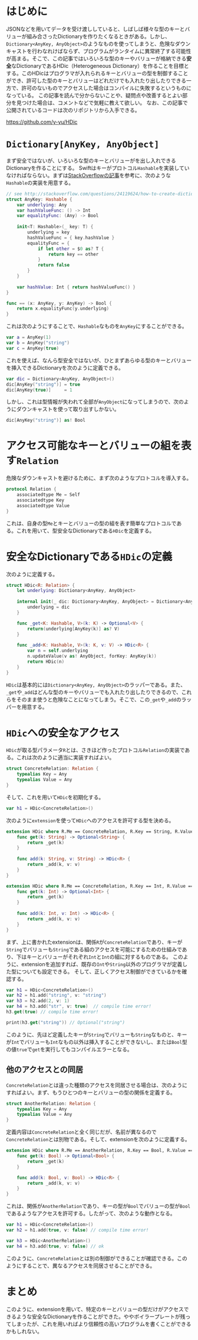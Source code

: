 # はじめに

JSONなどを用いてデータを受け渡ししていると、しばしば様々な型のキーとバリューが組み合さったDictionaryを作りたくなるときがある。しかし、`Dictionary<AnyKey, AnyObject>`のようなものを使ってしまうと、危険なダウンキャストを行わなれけばならず、プログラムがランタイムに異常終了する可能性が高まる。そこで、この記事ではいろいろな型のキーやバリューが格納できる**安全**なDictionaryであるHDic（Heterogeneous Dictionary）を作ることを目標とする。このHDicはプログラマが入れられるキーとバリューの型を制御することができ、許可した型のキーとバリューはどれだけでも入れたり出したりできる一方で、許可のないものでアクセスした場合はコンパイルに失敗するというものになっている。
この記事を読んで分からないことや、疑問点や改善するとよい部分を見つけた場合は、コメントなどで気軽に教えて欲しい。
なお、この記事で公開されているコードは次のリポジトリから入手できる。

https://github.com/y-yu/HDic


# `Dictionary[AnyKey, AnyObject]`

まず安全ではないが、いろいろな型のキーとバリューがを出し入れできるDictionaryを作ることにする。
Swiftはキーがプロトコル`Hashable`を実装していなければならない。まずは[StackOverflowの記事](http://stackoverflow.com/questions/24119624/how-to-create-dictionary-that-can-hold-anything-in-key-or-all-the-possible-type)を参考に、次のような`Hashable`の実装を用意する。

```swift:AnyKey.swift
// see http://stackoverflow.com/questions/24119624/how-to-create-dictionary-that-can-hold-anything-in-key-or-all-the-possible-type
struct AnyKey: Hashable {
    var underlying: Any
    var hashValueFunc: () -> Int
    var equalityFunc: (Any) -> Bool
    
    init<T: Hashable>(_ key: T) {
        underlying = key
        hashValueFunc = { key.hashValue }
        equalityFunc = {
            if let other = $0 as? T {
                return key == other
            }
            return false
        }
    }
    
    var hashValue: Int { return hashValueFunc() }
}

func == (x: AnyKey, y: AnyKey) -> Bool {
    return x.equalityFunc(y.underlying)
}
```

これは次のようにすることで、`Hashable`なものを`AnyKey`にすることができる。

```swift
var a = AnyKey(1)
var b = AnyKey("string")
var c = AnyKey(true)
```

これを使えば、なんら型安全ではないが、ひとまずあらゆる型のキーとバリューを挿入できるDictionaryを次のように定義できる。

```swift
var dic = Dictionary<AnyKey, AnyObject>()
dic[AnyKey("string")] = true
dic[AnyKey(true)]     = 1
```

しかし、これは型情報が失われて全部が`AnyObject`になってしまうので、次のようにダウンキャストを使って取り出すしかない。

```swift
dic[AnyKey("string")] as! Bool
```

# アクセス可能なキーとバリューの組を表す`Relation`

危険なダウンキャストを避けるために、まず次のようなプロトコルを導入する。

```swift:Relation.swift
protocol Relation {
    associatedtype Me = Self
    associatedtype Key
    associatedtype Value
}
```

これは、自身の型`Me`とキーとバリューの型の組を表す簡単なプロトコルである。これを用いて、型安全なDictionaryである`HDic`を定義する。

# 安全なDictionaryである`HDic`の定義

次のように定義する。

```swift:HDic.swift
struct HDic<R: Relation> {
    let underlying: Dictionary<AnyKey, AnyObject>
    
    internal init(_ dic: Dictionary<AnyKey, AnyObject> = Dictionary<AnyKey, AnyObject>()) {
        underlying = dic
    }

    func _get<K: Hashable, V>(k: K) -> Optional<V> {
        return(underlying[AnyKey(k)] as? V)
    }
    
    func _add<K: Hashable, V>(k: K, v: V) -> HDic<R> {
        var n = self.underlying
        n.updateValue(v as! AnyObject, forKey: AnyKey(k))
        return HDic(n)
    }
}
```

`HDic`は基本的には`Dictionary<AnyKey, AnyObject>`のラッパーである。また、`_get`や`_add`はどんな型のキーやバリューでも入れたり出したりできるので、これらをそのまま使うと危険なことになってしまう。そこで、この`_get`や`_add`のラッパーを用意する。

# `HDic`への安全なアクセス

`HDic`が取る型パラメータ`R`とは、さきほど作ったプロトコル`Relation`の実装である。これは次のように適当に実装すればよい。

```swift:main.swift
struct ConcreteRelation: Relation {
    typealias Key = Any
    typealias Value = Any
}
```

そして、これを用いて`HDic`を初期化する。

```swift
var h1 = HDic<ConcreteRelation>()
```

次のように`extension`を使って`HDic`へのアクセスを許可する型を決める。

```swift:main.swift
extension HDic where R.Me == ConcreteRelation, R.Key == String, R.Value == String {
    func get(k: String) -> Optional<String> {
        return _get(k)
    }
    
    func add(k: String, v: String) -> HDic<R> {
        return _add(k, v: v)
    }
}

extension HDic where R.Me == ConcreteRelation, R.Key == Int, R.Value == Int {
    func get(k: Int) -> Optional<Int> {
        return _get(k)
    }
    
    func add(k: Int, v: Int) -> HDic<R> {
        return _add(k, v: v)
    }
}
```

まず、上に書かれたextensionは、関係`R`が`ConcreteRelation`であり、キーが`String`でバリューも`String`である組のアクセスを可能にするための仕組みであり、下はキーとバリューがそれぞれ`Int`と`Int`の組に対するものである。
このように、extensionを追加すれば、既存の`Int`や`String`以外のプログラマが定義した型についても設定できる。
そして、正しくアクセス制御ができているかを確認する。

```swift:main.swift
var h1 = HDic<ConcreteRelation>()
var h2 = h1.add("string", v: "string")
var h3 = h2.add(2, v: 1)
var h4 = h3.add("str", v: true)  // compile time error!
h3.get(true) // compile time error!

print(h3.get("string")) // Optional("string")
```

このように、先ほど定義したキーが`String`でバリューも`String`なものと、キーが`Int`でバリューも`Int`なもの以外は挿入することができないし、または`Bool`型の値`true`で`get`を実行してもコンパイルエラーとなる。

## 他のアクセスとの同居

`ConcreteRelation`とは違った種類のアクセスを同居させる場合は、次のようにすればよい。まず、もうひとつのキーとバリューの型の関係を定義する。

```swift:main.swift
struct AnotherRelation: Relation {
    typealias Key = Any
    typealias Value = Any
}
```

定義内容は`ConcreteRelation`と全く同じだが、名前が異なるので`ConcreteRelation`とは別物である。そして、extensionを次のように定義する。

```swift:main.swift
extension HDic where R.Me == AnotherRelation, R.Key == Bool, R.Value == Bool {
    func get(k: Bool) -> Optional<Bool> {
        return _get(k)
    }

    func add(k: Bool, v: Bool) -> HDic<R> {
        return _add(k, v: v)
    }
}
```

これは、関係が`AnotherRelation`であり、キーの型が`Bool`でバリューの型が`Bool`であるようなアクセスを許可する。したがって、次のような動作となる。

```swift
var h1 = HDic<ConcreteRelation>()
var h2 = h1.add(true, v: false) // compile time error!

var h3 = HDic<AnotherRelation>()
var h4 = h3.add(true, v: false) // ok
```

このように、`ConcreteRelation`とは別の制御ができることが確認できる。このようにすることで、異なるアクセスを同居させることができる。

# まとめ

このように、extensionを用いて、特定のキーとバリューの型だけがアクセスできるような安全なDictionaryを作ることができた。ややボイラープレートが残ってしまったが、これを用いればより信頼性の高いプログラムを書くことができるかもしれない。
